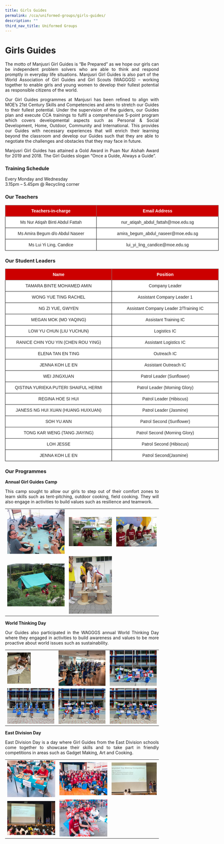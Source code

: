 ```yaml
---
title: Girls Guides
permalink: /cca/uniformed-groups/girls-guides/
description: ""
third_nav_title: Uniformed Groups
---
```

# **Girls Guides**

<p style="text-align: justify;">The motto of&nbsp;Manjusri Girl Guides is “Be Prepared” as we hope our girls can be independent problem solvers who are able to think and respond promptly in everyday life situations. Manjusri Girl Guides is also part of the World Association of Girl Guides and Girl Scouts (WAGGGS) – working together to enable girls and young women to develop their fullest potential as responsible citizens of the world.</p>

<p style="text-align: justify;">Our Girl Guides programmes at Manjusri has been refined to align with MOE’s 21st&nbsp;Century Skills and Competencies and aims to stretch our Guides to their fullest potential. Under the supervision of the guiders, our Guides plan and execute CCA trainings to fulfil a comprehensive 5-point program which covers developmental aspects such as Personal &amp; Social Development, Home, Outdoor, Community and International. This provides our Guides with necessary experiences that will enrich their learning beyond the classroom and develop our Guides such that they are able to negotiate the challenges and obstacles that they may face in future.  </p>

<p style="text-align: justify;">Manjusri Girl Guides has attained a Gold Award in Puan Nur Aishah Award for&nbsp;2019 and 2018.&nbsp;The Girl Guides slogan “Once a Guide, Always a Guide”.&nbsp;</p>

### **Training Schedule**  

Every Monday and Wednesday   
3.15pm – 5.45pm @ Recycling corner

### **Our Teachers**

<style type="text/css">
.tg  {border-collapse:collapse;border-spacing:0;}
.tg td{border-color:black;border-style:solid;border-width:1px;font-family:Arial, sans-serif;font-size:14px;
  overflow:hidden;padding:10px 5px;word-break:normal;}
.tg th{border-color:black;border-style:solid;border-width:1px;font-family:Arial, sans-serif;font-size:14px;
  font-weight:normal;overflow:hidden;padding:10px 5px;word-break:normal;}
.tg .tg-2atv{background-color:#C00;border-color:inherit;color:#FFF;font-weight:bold;text-align:center;vertical-align:top}
.tg .tg-a3j2{background-color:#FFF;color:#222;text-align:center;vertical-align:middle}
</style>
<table class="tg" style="undefined;table-layout: fixed; width: 700px">
<colgroup>
<col style="width: 300px">
<col style="width: 400px">
</colgroup>
<thead>
  <tr>
    <th class="tg-2atv">Teachers-in-charge</th>
    <th class="tg-2atv">Email Address</th>
  </tr>
</thead>
<tbody>
  <tr>
    <td class="tg-a3j2"><span style="color:#222;background-color:transparent"> Ms </span>Nur Atiqah Binti Abdul Fattah</td>
    <td class="tg-a3j2"><span style="color:#222;background-color:transparent"> nur_atiqah_abdul_fattah@moe.edu.sg</span></td>
  </tr>
  <tr>
    <td class="tg-a3j2"><span style="color:#222;background-color:transparent">Ms Amira Begum d/o Abdul Naseer </span></td>
    <td class="tg-a3j2"><span style="color:#222;background-color:transparent"> amira_begum_abdul_naseer@moe.edu.sg</span></td>
  </tr>
  <tr>
    <td class="tg-a3j2"><span style="color:#222;background-color:transparent"> Ms Lui Yi Ling, Candice</span></td>
    <td class="tg-a3j2"><span style="color:#222;background-color:transparent">lui_yi_ling_candice@moe.edu.sg </span></td>
  </tr>
</tbody>
</table>


### **Our Student Leaders**


<style type="text/css">
.tg  {border-collapse:collapse;border-spacing:0;}
.tg td{border-color:black;border-style:solid;border-width:1px;font-family:Arial, sans-serif;font-size:14px;
  overflow:hidden;padding:10px 5px;word-break:normal;}
.tg th{border-color:black;border-style:solid;border-width:1px;font-family:Arial, sans-serif;font-size:14px;
  font-weight:normal;overflow:hidden;padding:10px 5px;word-break:normal;}
.tg .tg-2atv{background-color:#C00;border-color:inherit;color:#FFF;font-weight:bold;text-align:center;vertical-align:top}
.tg .tg-a3j2{background-color:#FFF;color:#222;text-align:center;vertical-align:middle}
.tg .tg-lygy{background-color:#FFF;color:#222;text-align:center;vertical-align:top}
</style>
<table class="tg" style="undefined;table-layout: fixed; width: 700px">
<colgroup>
<col style="width: 350px">
<col style="width: 350px">
</colgroup>
<thead>
  <tr>
    <th class="tg-2atv">Name</th>
    <th class="tg-2atv">Position</th>
  </tr>
</thead>
<tbody>
  <tr>
    <td class="tg-a3j2"><span style="color:#222;background-color:transparent">TAMARA BINTE MOHAMED AMIN </span></td>
    <td class="tg-a3j2"><span style="color:#222;background-color:transparent">Company Leader</span></td>
  </tr>
  <tr>
    <td class="tg-a3j2"><span style="color:#222;background-color:transparent">WONG YUE TING RACHEL</span></td>
    <td class="tg-a3j2"><span style="color:#222;background-color:transparent">Assistant Company Leader 1</span></td>
  </tr>
  <tr>
    <td class="tg-a3j2"><span style="color:#222;background-color:transparent">NG ZI YUE, GWYEN</span></td>
    <td class="tg-a3j2"><span style="color:#222;background-color:transparent">Assistant Company Leader 2/Training IC </span></td>
  </tr>
  <tr>
    <td class="tg-a3j2"><span style="color:#222;background-color:transparent"> MEGAN MOK (MO YAQING)</span></td>
    <td class="tg-a3j2"><span style="color:#222;background-color:transparent">Assistant Training IC </span></td>
  </tr>
	  <tr>
    <td class="tg-a3j2"><span style="color:#222;background-color:transparent">LOW YU CHUN (LIU YUCHUN)</span></td>
    <td class="tg-a3j2"><span style="color:#222;background-color:transparent">Logistics IC </span></td>
  </tr>
	  <tr>
    <td class="tg-a3j2"><span style="color:#222;background-color:transparent"> RANICE CHIN YOU YIN (CHEN ROU YING)</span></td>
    <td class="tg-a3j2"><span style="color:#222;background-color:transparent">Assistant Logistics IC </span></td>
  </tr>
	  <tr>
    <td class="tg-a3j2"><span style="color:#222;background-color:transparent"> ELENA TAN EN TING</span></td>
    <td class="tg-a3j2"><span style="color:#222;background-color:transparent">Outreach IC</span></td>
  </tr>
	  <tr>
    <td class="tg-a3j2"><span style="color:#222;background-color:transparent"> JENNA KOH LE EN</span></td>
    <td class="tg-a3j2"><span style="color:#222;background-color:transparent">Assistant Outreach IC </span></td>
  </tr>
  <tr>
    <td class="tg-lygy"><span style="background-color:#FFF">WEI JINGXUAN</span></td>
    <td class="tg-lygy">Patrol Leader (Sunflower)</td>
  </tr>
	 <tr>
    <td class="tg-lygy"><span style="background-color:#FFF">QISTINA YURIEKA PUTERI SHAIFUL HERMI</span></td>
    <td class="tg-lygy">Patrol Leader (Morning Glory)</td>
  </tr>
 <tr>
    <td class="tg-lygy"><span style="background-color:#FFF">REGINA HOE SI HUI</span></td>
    <td class="tg-lygy">Patrol Leader (Hibiscus)</td>
  </tr>
	 <tr>
    <td class="tg-lygy"><span style="background-color:#FFF">JANESS NG HUI XUAN (HUANG HUIXUAN)</span></td>
    <td class="tg-lygy">Patrol Leader (Jasmine)</td>
  </tr>
	 <tr>
    <td class="tg-lygy"><span style="background-color:#FFF">SOH YU ANN</span></td>
    <td class="tg-lygy">Patrol Second (Sunflower)</td>
  </tr>
	 <tr>
    <td class="tg-lygy"><span style="background-color:#FFF">TONG KAR WENG (TANG JIAYING)</span></td>
    <td class="tg-lygy">Patrol Second (Morning Glory)</td>
  </tr>
	 <tr>
    <td class="tg-lygy"><span style="background-color:#FFF">LOH JESSE</span></td>
    <td class="tg-lygy">Patrol Second (Hibiscus)</td>
  </tr>
	 <tr>
    <td class="tg-lygy"><span style="background-color:#FFF">JENNA KOH LE EN</span></td>
    <td class="tg-lygy">Patrol Second(Jasmine)</td>
  </tr>

</tbody>
</table>

### **Our Programmes**

**Annual Girl Guides Camp**  

<p style="text-align: justify;">This camp sought to allow our girls to step out of their comfort zones to learn skills such as tent-pitching, outdoor cooking, field cooking. They will also engage in activities to build values such as resilience and teamwork.</p>

|   |   |   |
|---|---|---|
|  ![](/images/Cca/Girls%20Guides/gg6.png) |   ![](/images/Cca/Girls%20Guides/gg4.png)  |    ![](/images/Cca/Girls%20Guides/gg5.png)  |
  |   ![](/images/Cca/Girls%20Guides/Girl%20Guides.jpg)   |   ![](/images/Cca/Girls%20Guides/gg3.jpg)||

**World Thinking Day**

<p style="text-align: justify;">Our Guides also participated in the WAGGGS annual World Thinking Day where they engaged in activities to build awareness and values to be more proactive about world issues such as sustainability.</p>

|   |   |   |
|---|---|---|
| <img src="/images/Cca/Girls%20Guides/GG%20World1.jpeg" style="width:50%">  |   ![](/images/Cca/Girls%20Guides/GG%20World2.jpeg)   |  ![](/images/Cca/Girls%20Guides/GG%20World6.jpeg)   |
|  ![](/images/Cca/Girls%20Guides/GG%20World3.jpeg)  |  ![](/images/Cca/Girls%20Guides/GG%20World4.jpeg) 	 |   ![](/images/Cca/Girls%20Guides/GG%20World5.jpeg)   |

**East Division Day**

<p style="text-align: justify;">East Division Day is a day where Girl Guides from the East Division schools come together to showcase their skills and to take part in friendly competitions in areas such as Gadget Making, Art and Cooking.</p>


|   |   |   |
|---|---|---|
|  ![](/images/Cca/Girls%20Guides/gg12.png)    |  ![](/images/Cca/Girls%20Guides/gg13.png)   |  ![](/images/Cca/Girls%20Guides/gg14.png)  |
|  ![](/images/Cca/Girls%20Guides/gg16.png) |  ![](/images/Cca/Girls%20Guides/gg17.png)|
